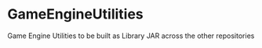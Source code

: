# GameEngineUtilities
Game Engine Utilities to be built as Library JAR across the other repositories
